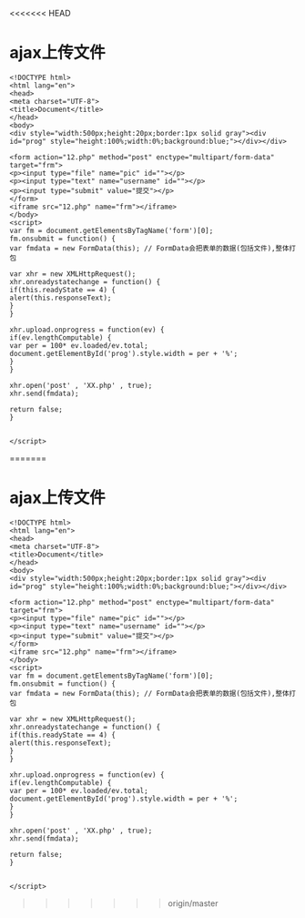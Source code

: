 <<<<<<< HEAD
# ajax上传文件 #    





    
    <!DOCTYPE html>
    <html lang="en">
    <head>
    <meta charset="UTF-8">
    <title>Document</title>
    </head>
    <body>
    <div style="width:500px;height:20px;border:1px solid gray"><div id="prog" style="height:100%;width:0%;background:blue;"></div></div>
    
    <form action="12.php" method="post" enctype="multipart/form-data" target="frm">
    <p><input type="file" name="pic" id=""></p>
    <p><input type="text" name="username" id=""></p>
    <p><input type="submit" value="提交"></p>
    </form>
    <iframe src="12.php" name="frm"></iframe>
    </body>
    <script>
    var fm = document.getElementsByTagName('form')[0];
    fm.onsubmit = function() {
    var fmdata = new FormData(this); // FormData会把表单的数据(包括文件),整体打包
    
    var xhr = new XMLHttpRequest();
    xhr.onreadystatechange = function() {
    if(this.readyState == 4) {
    alert(this.responseText);
    }
    }
    
    xhr.upload.onprogress = function(ev) {
    if(ev.lengthComputable) {
    var per = 100* ev.loaded/ev.total;
    document.getElementById('prog').style.width = per + '%';
    }
    }
    
    xhr.open('post' , 'XX.php' , true);
    xhr.send(fmdata);
    
    return false;
    }
    
    
    </script>
=======
# ajax上传文件 #    





    
    <!DOCTYPE html>
    <html lang="en">
    <head>
    <meta charset="UTF-8">
    <title>Document</title>
    </head>
    <body>
    <div style="width:500px;height:20px;border:1px solid gray"><div id="prog" style="height:100%;width:0%;background:blue;"></div></div>
    
    <form action="12.php" method="post" enctype="multipart/form-data" target="frm">
    <p><input type="file" name="pic" id=""></p>
    <p><input type="text" name="username" id=""></p>
    <p><input type="submit" value="提交"></p>
    </form>
    <iframe src="12.php" name="frm"></iframe>
    </body>
    <script>
    var fm = document.getElementsByTagName('form')[0];
    fm.onsubmit = function() {
    var fmdata = new FormData(this); // FormData会把表单的数据(包括文件),整体打包
    
    var xhr = new XMLHttpRequest();
    xhr.onreadystatechange = function() {
    if(this.readyState == 4) {
    alert(this.responseText);
    }
    }
    
    xhr.upload.onprogress = function(ev) {
    if(ev.lengthComputable) {
    var per = 100* ev.loaded/ev.total;
    document.getElementById('prog').style.width = per + '%';
    }
    }
    
    xhr.open('post' , 'XX.php' , true);
    xhr.send(fmdata);
    
    return false;
    }
    
    
    </script>
>>>>>>> origin/master
    </html>